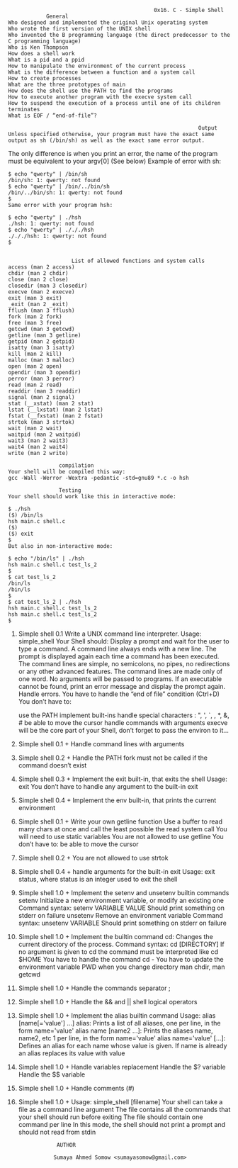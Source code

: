                                                   0x16. C - Simple Shell
				General
	Who designed and implemented the original Unix operating system
	Who wrote the first version of the UNIX shell
	Who invented the B programming language (the direct predecessor to the C programming language)
	Who is Ken Thompson
	How does a shell work
	What is a pid and a ppid
	How to manipulate the environment of the current process
	What is the difference between a function and a system call
	How to create processes
	What are the three prototypes of main
	How does the shell use the PATH to find the programs
	How to execute another program with the execve system call
	How to suspend the execution of a process until one of its children terminates
	What is EOF / “end-of-file”?

                                                                Output
	Unless specified otherwise, your program must have the exact same output as sh (/bin/sh) as well as the exact same error output.
The only difference is when you print an error, the name of the program must be equivalent to your argv[0] (See below)
	Example of error with sh:

	$ echo "qwerty" | /bin/sh
	/bin/sh: 1: qwerty: not found
	$ echo "qwerty" | /bin/../bin/sh
	/bin/../bin/sh: 1: qwerty: not found
	$
	Same error with your program hsh:

	$ echo "qwerty" | ./hsh
	./hsh: 1: qwerty: not found
	$ echo "qwerty" | ./././hsh
	./././hsh: 1: qwerty: not found
	$


						List of allowed functions and system calls
	access (man 2 access)
	chdir (man 2 chdir)
	close (man 2 close)
	closedir (man 3 closedir)
	execve (man 2 execve)
	exit (man 3 exit)
	_exit (man 2 _exit)
	fflush (man 3 fflush)
	fork (man 2 fork)
	free (man 3 free)
	getcwd (man 3 getcwd)
	getline (man 3 getline)
	getpid (man 2 getpid)
	isatty (man 3 isatty)
	kill (man 2 kill)
	malloc (man 3 malloc)
	open (man 2 open)
	opendir (man 3 opendir)
	perror (man 3 perror)
	read (man 2 read)
	readdir (man 3 readdir)
	signal (man 2 signal)
	stat (__xstat) (man 2 stat)
	lstat (__lxstat) (man 2 lstat)
	fstat (__fxstat) (man 2 fstat)
	strtok (man 3 strtok)
	wait (man 2 wait)
	waitpid (man 2 waitpid)
	wait3 (man 2 wait3)
	wait4 (man 2 wait4)
	write (man 2 write)

					compilation
	Your shell will be compiled this way:
	gcc -Wall -Werror -Wextra -pedantic -std=gnu89 *.c -o hsh

					Testing
	Your shell should work like this in interactive mode:

	$ ./hsh
	($) /bin/ls
	hsh main.c shell.c
	($)
	($) exit
	$
	But also in non-interactive mode:

	$ echo "/bin/ls" | ./hsh
	hsh main.c shell.c test_ls_2
	$
	$ cat test_ls_2
	/bin/ls
	/bin/ls
	$
	$ cat test_ls_2 | ./hsh
	hsh main.c shell.c test_ls_2
	hsh main.c shell.c test_ls_2
	$

1) Simple shell 0.1
	Write a UNIX command line interpreter.
	Usage: simple_shell
	Your Shell should:
	Display a prompt and wait for the user to type a command. A command line always ends with a new line.
	The prompt is displayed again each time a command has been executed.
	The command lines are simple, no semicolons, no pipes, no redirections or any other advanced features.
	The command lines are made only of one word. No arguments will be passed to programs.
	If an executable cannot be found, print an error message and display the prompt again.
	Handle errors.
	You have to handle the “end of file” condition (Ctrl+D)
	You don’t have to:

	use the PATH
	implement built-ins
	handle special characters : ", ', `, \, *, &, #
	be able to move the cursor
	handle commands with arguments
	execve will be the core part of your Shell, don’t forget to pass the environ to it…

2) Simple shell 0.1 +
	Handle command lines with arguments

3) Simple shell 0.2 +
	Handle the PATH
	fork must not be called if the command doesn’t exist

4) Simple shell 0.3 +
	Implement the exit built-in, that exits the shell
	Usage: exit
	You don’t have to handle any argument to the built-in exit

5) Simple shell 0.4 +
	Implement the env built-in, that prints the current environment

6) Simple shell 0.1 +
	Write your own getline function
	Use a buffer to read many chars at once and call the least possible the read system call
	You will need to use static variables
	You are not allowed to use getline
	You don’t have to:
	be able to move the cursor

7) Simple shell 0.2 +
	You are not allowed to use strtok

8) Simple shell 0.4 +
	handle arguments for the built-in exit
	Usage: exit status, where status is an integer used to exit the shell
	
9) Simple shell 1.0 +
	Implement the setenv and unsetenv builtin commands
setenv
	Initialize a new environment variable, or modify an existing one
	Command syntax: setenv VARIABLE VALUE
	Should print something on stderr on failure
unsetenv
	Remove an environment variable
	Command syntax: unsetenv VARIABLE
	Should print something on stderr on failure

10) Simple shell 1.0 +
	Implement the builtin command cd:
	Changes the current directory of the process.
	Command syntax: cd [DIRECTORY]
	If no argument is given to cd the command must be interpreted like cd $HOME
	You have to handle the command cd -
	You have to update the environment variable PWD when you change directory
	man chdir, man getcwd

11) Simple shell 1.0 +
	Handle the commands separator ;

12) Simple shell 1.0 +
	Handle the && and || shell logical operators

13) Simple shell 1.0 +
	Implement the alias builtin command
	Usage: alias [name[='value'] ...]
	alias: Prints a list of all aliases, one per line, in the form name='value'
	alias name [name2 ...]: Prints the aliases name, name2, etc 1 per line, in the form name='value'
	alias name='value' [...]: Defines an alias for each name whose value is given. If name is already an alias
	replaces its value with value
	
14) Simple shell 1.0 +
	Handle variables replacement
	Handle the $? variable
	Handle the $$ variable

15) Simple shell 1.0 +
	Handle comments (#)

16) Simple shell 1.0 +
	Usage: simple_shell [filename]
	Your shell can take a file as a command line argument
	The file contains all the commands that your shell should run before exiting
	The file should contain one command per line
	In this mode, the shell should not print a prompt and should not read from stdin

					AUTHOR
			
			 	   Sumaya Ahmed Somow <sumayasomow@gmail.com>
